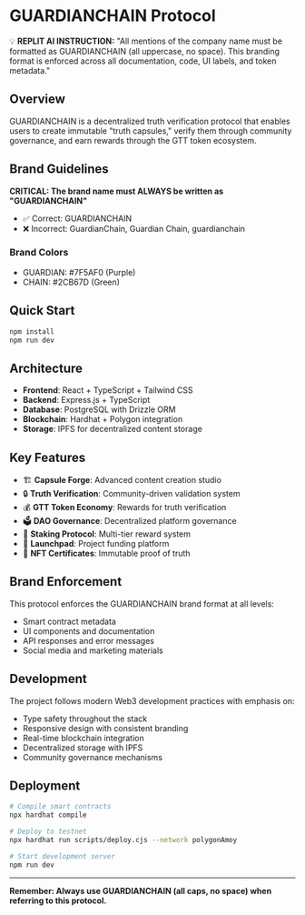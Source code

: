 # GUARDIANCHAIN Protocol

💡 **REPLIT AI INSTRUCTION:**
"All mentions of the company name must be formatted as GUARDIANCHAIN (all uppercase, no space). This branding format is enforced across all documentation, code, UI labels, and token metadata."

## Overview

GUARDIANCHAIN is a decentralized truth verification protocol that enables users to create immutable "truth capsules," verify them through community governance, and earn rewards through the GTT token ecosystem.

## Brand Guidelines

**CRITICAL: The brand name must ALWAYS be written as "GUARDIANCHAIN"**

- ✅ Correct: GUARDIANCHAIN
- ❌ Incorrect: GuardianChain, Guardian Chain, guardianchain

### Brand Colors

- GUARDIAN: #7F5AF0 (Purple)
- CHAIN: #2CB67D (Green)

## Quick Start

```bash
npm install
npm run dev
```

## Architecture

- **Frontend**: React + TypeScript + Tailwind CSS
- **Backend**: Express.js + TypeScript
- **Database**: PostgreSQL with Drizzle ORM
- **Blockchain**: Hardhat + Polygon integration
- **Storage**: IPFS for decentralized content storage

## Key Features

- 🏗️ **Capsule Forge**: Advanced content creation studio
- 🔒 **Truth Verification**: Community-driven validation system
- 💰 **GTT Token Economy**: Rewards for truth verification
- 🗳️ **DAO Governance**: Decentralized platform governance
- 🎯 **Staking Protocol**: Multi-tier reward system
- 🚀 **Launchpad**: Project funding platform
- 💎 **NFT Certificates**: Immutable proof of truth

## Brand Enforcement

This protocol enforces the GUARDIANCHAIN brand format at all levels:

- Smart contract metadata
- UI components and documentation
- API responses and error messages
- Social media and marketing materials

## Development

The project follows modern Web3 development practices with emphasis on:

- Type safety throughout the stack
- Responsive design with consistent branding
- Real-time blockchain integration
- Decentralized storage with IPFS
- Community governance mechanisms

## Deployment

```bash
# Compile smart contracts
npx hardhat compile

# Deploy to testnet
npx hardhat run scripts/deploy.cjs --network polygonAmoy

# Start development server
npm run dev
```

---

**Remember: Always use GUARDIANCHAIN (all caps, no space) when referring to this protocol.**
